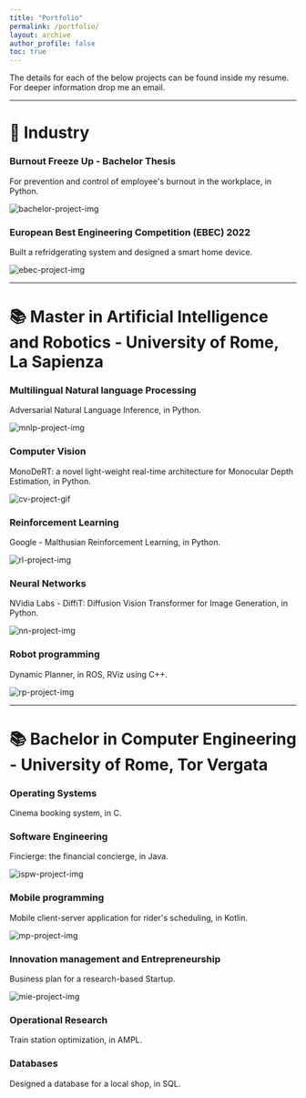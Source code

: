 ```yaml
---
title: "Portfolio"
permalink: /portfolio/
layout: archive
author_profile: false
toc: true
---
```



The details for each of the below projects can be found inside my resume. For deeper information drop me an email.

---
# :office: Industry

### Burnout Freeze Up - Bachelor Thesis
For prevention and control of employee's burnout in the workplace, in Python.

![bachelor-project-img](/assets/images/bachelor-project.png)

### European Best Engineering Competition (EBEC) 2022
Built a refridgerating system and designed a smart home device.

![ebec-project-img](/assets/images/ebec-project.jpg)

---

# :books: Master in Artificial Intelligence and Robotics - University of Rome, La Sapienza

### Multilingual Natural language Processing
Adversarial Natural Language Inference, in Python.

![mnlp-project-img](/assets/images/mnlp-project.jpg)

### Computer Vision
MonoDeRT: a novel light-weight real-time architecture for Monocular Depth Estimation, in Python.

![cv-project-gif](/assets/images/cv-project.gif)

### Reinforcement Learning
Google - Malthusian Reinforcement Learning, in Python.

![rl-project-img](/assets/images/rl-project.png)

### Neural Networks
NVidia Labs - DiffiT: Diffusion Vision Transformer for Image Generation, in Python.

![nn-project-img](/assets/images/nn-project.png)

### Robot programming
Dynamic Planner, in ROS, RViz using C++.

![rp-project-img](/assets/images/rp-project.png)

---

# :books: Bachelor in Computer Engineering - University of Rome, Tor Vergata

### Operating Systems
Cinema booking system, in C.

### Software Engineering
Fincierge: the financial concierge, in Java.

![ispw-project-img](/assets/images/ispw-project.jpg)

### Mobile programming
Mobile client-server application for rider's scheduling, in Kotlin.

![mp-project-img](/assets/images/mp-project.jpg)

### Innovation management and Entrepreneurship
Business plan for a research-based Startup.

![mie-project-img](/assets/images/mie-project.jpg)

### Operational Research
Train station optimization, in AMPL.

### Databases
Designed a database for a local shop, in SQL.

